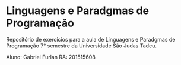# Linguagens e Paradgmas de Programação

Repositório de exercícios para a aula de Linguagens e Paradgmas de Programação 7° semestre da Universidade São Judas Tadeu.

Aluno: Gabriel Furlan
RA: 201515608

